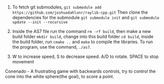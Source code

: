 1. To fetch git submodules, `git submodule add https://github.com/joshuadahlunr/raylib-cpp.git` Then clone the dependencies for the submodule `git submodule init` and `git submodule update --init --recursive`

2. Inside the AS7 file run the command `rm -rf build`, then make a new build folder `mkdir build`, change into this build folder `cd build`, inside the build folder, run `cmake ..` and `make` to compile the libraries. To run the program, use the command, `./as7`. 

3. W to increase speed, S to decrease speed. A/D to rotate. SPACE to stop movement

Conenado - A frustrating game with backwards controls, try to control the cone into the white sphere(the goal), to score a point.